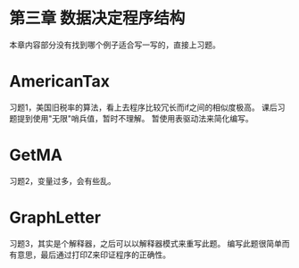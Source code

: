 # 第三章 数据决定程序结构

本章内容部分没有找到哪个例子适合写一写的，直接上习题。

# AmericanTax
习题1，美国旧税率的算法，看上去程序比较冗长而if之间的相似度极高。
课后习题提到使用"无限"哨兵值，暂时不理解。
暂使用表驱动法来简化编写。

# GetMA
习题2，变量过多，会有些乱。

# GraphLetter
习题3，其实是个解释器，之后可以以解释器模式来重写此题。
编写此题很简单而有意思，最后通过打印Z来印证程序的正确性。